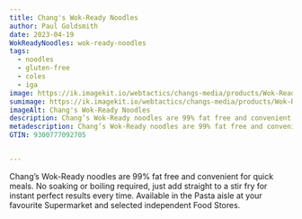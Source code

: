 ```yaml
---
title: Chang's Wok-Ready Noodles
author: Paul Goldsmith
date: 2023-04-19
WokReadyNoodles: wok-ready-noodles
tags:
  - noodles
  - gluten-free
  - coles
  - iga
image: https://ik.imagekit.io/webtactics/changs-media/products/Wok-Ready-Noodles_Dxen6n1Dd.webp
sumimage: https://ik.imagekit.io/webtactics/changs-media/products/Wok-Ready-Noodles-300x200_0zdbZdX_5.webp
imageAlt: Chang's Wok-Ready Noodles
description: Chang’s Wok-Ready noodles are 99% fat free and convenient for quick meals.  No soaking or boiling required, just add straight to a stir fry for instant perfect results every time.
metadescription: Chang’s Wok-Ready noodles are 99% fat free and convenient for quick meals.  No soaking or boiling required, just add straight to a stir fry for instant perfect results every time.
GTIN: 9300777092705


---
```




Chang’s Wok-Ready noodles are 99% fat free and convenient for quick meals.  No soaking or boiling required, just add straight to a stir fry for instant perfect results every time.  Available in the Pasta aisle at your favourite Supermarket and selected independent Food Stores.
